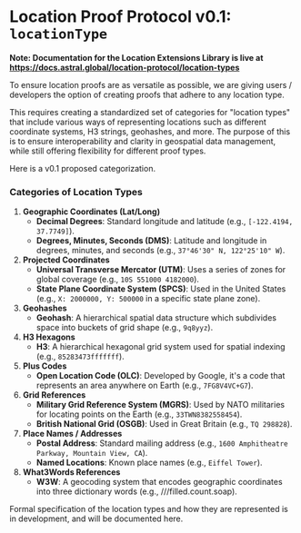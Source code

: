 # Location Proof Protocol v0.1: `locationType`

**Note: Documentation for the Location Extensions Library is live at https://docs.astral.global/location-protocol/location-types**

To ensure location proofs are as versatile as possible, we are giving users / developers the option of creating proofs that adhere to any
location type.

This requires creating a standardized set of categories for "location types" that include various ways of representing locations such as
different coordinate systems, H3 strings, geohashes, and more. The purpose of this is to ensure interoperability and clarity in geospatial
data management, while still offering flexibility for different proof types.

Here is a v0.1 proposed categorization.

### Categories of Location Types

1. **Geographic Coordinates (Lat/Long)**
   - **Decimal Degrees**: Standard longitude and latitude (e.g., `[-122.4194, 37.7749]`).
   - **Degrees, Minutes, Seconds (DMS)**: Latitude and longitude in degrees, minutes, and seconds (e.g., `37°46'30" N, 122°25'10" W`).
2. **Projected Coordinates**
   - **Universal Transverse Mercator (UTM)**: Uses a series of zones for global coverage (e.g., `10S 551000 4182000`).
   - **State Plane Coordinate System (SPCS)**: Used in the United States (e.g., `X: 2000000, Y: 500000` in a specific state plane zone).
3. **Geohashes**
   - **Geohash**: A hierarchical spatial data structure which subdivides space into buckets of grid shape (e.g., `9q8yyz`).
4. **H3 Hexagons**
   - **H3**: A hierarchical hexagonal grid system used for spatial indexing (e.g., `85283473fffffff`).
5. **Plus Codes**
   - **Open Location Code (OLC)**: Developed by Google, it's a code that represents an area anywhere on Earth (e.g., `7FG8V4VC+G7`).
6. **Grid References**
   - **Military Grid Reference System (MGRS)**: Used by NATO militaries for locating points on the Earth (e.g., `33TWN8382558454`).
   - **British National Grid (OSGB)**: Used in Great Britain (e.g., `TQ 298828`).
7. **Place Names / Addresses**
   - **Postal Address**: Standard mailing address (e.g., `1600 Amphitheatre Parkway, Mountain View, CA`).
   - **Named Locations**: Known place names (e.g., `Eiffel Tower`).
8. **What3Words References**
   - **W3W**: A geocoding system that encodes geographic coordinates into three dictionary words (e.g., ///filled.count.soap).

Formal specification of the location types and how they are represented is in development, and will be documented here.
